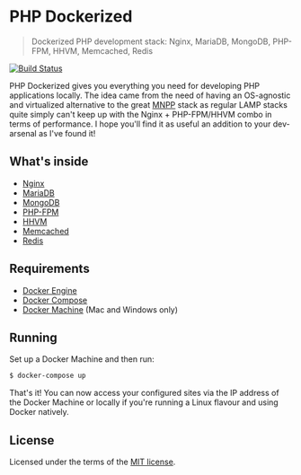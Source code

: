 # PHP Dockerized

> Dockerized PHP development stack: Nginx, MariaDB, MongoDB, PHP-FPM, HHVM, Memcached, Redis

[![Build Status](https://travis-ci.org/kasperisager/php-dockerized.svg)](https://travis-ci.org/kasperisager/php-dockerized)

PHP Dockerized gives you everything you need for developing PHP applications locally. The idea came from the need of having an OS-agnostic and virtualized alternative to the great [MNPP](https://github.com/jyr/MNPP) stack as regular LAMP stacks quite simply can't keep up with the Nginx + PHP-FPM/HHVM combo in terms of performance. I hope you'll find it as useful an addition to your dev-arsenal as I've found it!

## What's inside

* [Nginx](http://nginx.org/)
* [MariaDB](https://mariadb.org//)
* [MongoDB](http://www.mongodb.org/)
* [PHP-FPM](http://php-fpm.org/)
* [HHVM](http://www.hhvm.com/)
* [Memcached](http://memcached.org/)
* [Redis](http://redis.io/)

## Requirements

* [Docker Engine](https://docs.docker.com/installation/)
* [Docker Compose](https://docs.docker.com/compose/)
* [Docker Machine](https://docs.docker.com/machine/) (Mac and Windows only)

## Running

Set up a Docker Machine and then run:

```sh
$ docker-compose up
```

That's it! You can now access your configured sites via the IP address of the Docker Machine or locally if you're running a Linux flavour and using Docker natively.

## License

Licensed under the terms of the [MIT license](LICENSE.md).
